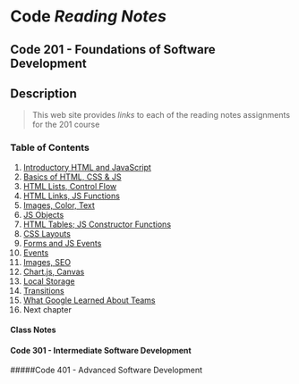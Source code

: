 # Code ***Reading Notes***


## Code 201 - Foundations of Software Development

## Description 
> This web site provides *links* to each of the reading notes assignments for the 201 course

### Table of Contents
1. [Introductory HTML and JavaScript](class-01.md)
1. [Basics of HTML, CSS & JS](class-02.md)
1. [HTML Lists, Control Flow](class-03.md)
1. [HTML Links, JS Functions](class-04.md)
1. [Images, Color, Text](class-05.md)
1. [JS Objects](class-06.md)
1. [HTML Tables; JS Constructor Functions](class-07.md)
1. [CSS Layouts](class-08.md)
1. [Forms and JS Events](class-09.md)
1. [Events](class-10.md)
1. [Images, SEO](class-11.md)
1. [Chart.js, Canvas](class-12.md)
1. [Local Storage](class-13.md)
1. [Transitions](class=14.md)
1. [What Google Learned About Teams](class-15.md)
1. Next chapter
#### Class Notes

#### Code 301 - Intermediate Software Development

#####Code 401 - Advanced Software Development





